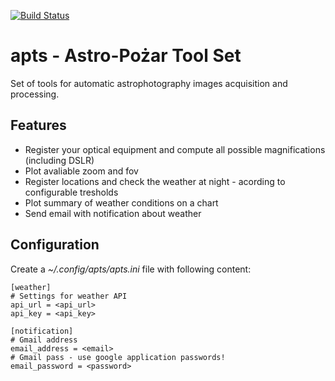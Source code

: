 [![Build Status](https://travis-ci.org/pozar87/apts.svg?branch=master)](https://travis-ci.org/pozar87/apts)

# apts - Astro-Pożar Tool Set
Set of tools for automatic astrophotography images acquisition and processing.

## Features
* Register your optical equipment and compute all possible magnifications (including DSLR)
* Plot avaliable zoom and fov
* Register locations and check the weather at night - acording to configurable tresholds 
* Plot summary of weather conditions on a chart
* Send email with notification about weather

## Configuration 

Create a *~/.config/apts/apts.ini* file with following content:

```
[weather]
# Settings for weather API 
api_url = <api_url>
api_key = <api_key>

[notification]
# Gmail address
email_address = <email>
# Gmail pass - use google application passwords!
email_password = <password>

```
